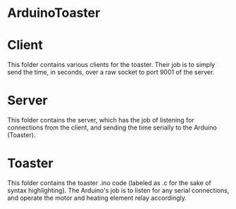 ArduinoToaster
==============


Client
==============
This folder contains various clients for the toaster. Their job is to simply send the 
time, in seconds, over a raw socket to port 9001 of the server.

Server
==============
This folder contains the server, which has the job of listening for connections from the
client, and sending the time serially to the Arduino (Toaster).

Toaster
==============
This folder contains the toaster .ino code (labeled as .c for the sake of syntax highlighting).
The Arduino's job is to listen for any serial connections, and operate the motor and
heating element relay accordingly.
